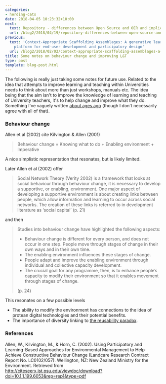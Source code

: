```yaml
---
categories:
- herding-cats
date: 2018-04-05 10:23:32+10:00
next:
  text: Repository - differences between Open Source and OER and implications
  url: /blog2/2018/04/19/repository-differences-between-open-source-and-oer-and-implications/
previous:
  text: 'Context-Appropriate Scaffolding Assemblages: A generative learning analytics
    platform for end-user development and participatory design'
  url: /blog2/2018/02/02/context-appropriate-scaffolding-assemblages-a-generative-learning-analytics-platform-for-end-user-development-and-participatory-design/
title: Some notes on behaviour change and improving L&T
type: post
template: blog-post.html
---
```

The following is really just taking some notes for future use. Related to the idea that attempts to improve learning and teaching within Universities needs to think about more than just workshops, manuals etc. The idea being that the aim isn't to improve the knowledge of learning and teaching of University teachers, it's to help change and improve what they do. Something I've vaguely written [about ages ago](http://djon.es/blog/2010/04/14/identifying-and-designing-interventions-to-improve-lt-a-behaviour-change-framework/) (though I don't necessarily agree with all of that).

### Behaviour change

Allen et al (2002) cite Kilvington & Allen (2001)

> Behaviour change = Knowing what to do + Enabling environment + Imperative

A nice simplistic representation that resonates, but is likely limited.

Later Allen et al (2002) offer

> Social Network Theory (Verity 2002) is a framework that looks at social behaviour through behaviour change, it is necessary to develop a supportive, or enabling, environment. One major aspect of developing a supportive environment is about creating links between people, which allow information and learning to occur across social networks. The creation of these links is referred to in development literature as ‘social capital’ (p. 21)

and then

> Studies into behaviour change have highlighted the following aspects:
> 
> - Behaviour change is different for every person, and does not occur in one step. People move through stages of change in their own ways and in their own time.
> - The enabling environment influences these stages of change.
> - People adapt and improve the enabling environment through individual and collective capacity development.
> - The crucial goal for any programme, then, is to enhance people’s capacity to modify their environment so that it enables movement through stages of change.
> 
> (p. 24)

This resonates on a few possible levels

- The ability to modify the environment has connections to the idea of protean digital technologies and their potential benefits.
- The importance of diversity linking to [the reusability paradox](http://djon.es/blog/2015/04/21/where-does-the-lms-sit-in-the-reusability-paradox/).

### References

Allen, W., Kilvington, M., & Horn, C. (2002). Using Participatory and Learning-Based Approaches for Environmental Management to Help Achieve Constructive Behaviour Change (Landcare Research Contract Report No. LC0102/057). Wellington, NZ: New Zealand Ministry for the Environment. Retrieved from http://citeseerx.ist.psu.edu/viewdoc/download?doi=10.1.1.199.6053&rep=rep1&type=pdf